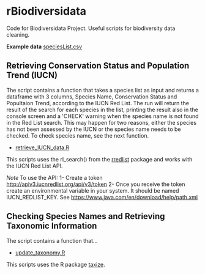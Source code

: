 # rBiodiversidata
Code for Biodiversidata Project.
Useful scripts for biodiversity data cleaning.

**Example data** [speciesList.csv](speciesList.csv)

## Retrieving Conservation Status and Population Trend (IUCN)

The script contains a function that takes a species list as input and returns a dataframe with 3 columns, Species Name, Conservation Status and Popultaion Trend, according to the IUCN Red List. The run will return the result of the search for each species in the list, printing the result also in the console screen and a 'CHECK' warning when the species name is not found in the Red List search. This may happen for two reasons, either the species has not been assessed by the IUCN or the species name needs to be checked. To check species name, see the next function.

- [retrieve_IUCN_data.R](retrieve_IUCN_data.R)

This scripts uses the rl_search() from the [rredlist](https://CRAN.R-project.org/package=rredlist) package and works with the IUCN Red List API.

*Note*
To use the API:
1- Create a token http://apiv3.iucnredlist.org/api/v3/token
2- Once you receive the token create an environmental variable in your system. It should be named IUCN_REDLIST_KEY. See https://www.java.com/en/download/help/path.xml 


## Checking Species Names and Retrieving Taxonomic Information

The script contains a function that...

- [update_taxonomy.R](update_taxonomy.R)

This scripts uses the R package [taxize](https://github.com/ropensci/taxize).



